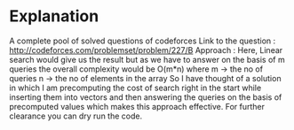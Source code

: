 # Explanation
A complete pool of solved questions of codeforces Link to the question : http://codeforces.com/problemset/problem/227/B Approach : Here, Linear search would give us the result but as we have to answer on the basis of m queries the overall complexity would be O(m*n) where m -> the no of queries n -> the no of elements in the array So I have thought of a solution in which I am precomputing the cost of search right in the start while inserting them into vectors and then answering the queries on the basis of precomputed values which makes this approach effective. For further clearance you can dry run the code.